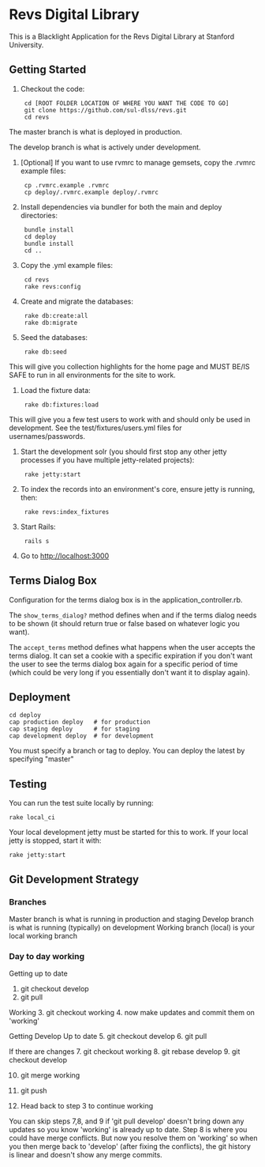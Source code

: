 # Revs Digital Library

This is a Blacklight Application for the Revs Digital Library at Stanford University.

## Getting Started

1. Checkout the code:

        cd [ROOT FOLDER LOCATION OF WHERE YOU WANT THE CODE TO GO]
        git clone https://github.com/sul-dlss/revs.git
        cd revs

  The master branch is what is deployed in production.

  The develop branch is what is actively under development.  

1. [Optional] If you want to use rvmrc to manage gemsets, copy the .rvmrc example files:

        cp .rvmrc.example .rvmrc
        cp deploy/.rvmrc.example deploy/.rvmrc

1. Install dependencies via bundler for both the main and deploy directories:

        bundle install
        cd deploy
        bundle install
        cd ..

1. Copy the .yml example files:

        cd revs
        rake revs:config

1. Create and migrate the databases:

        rake db:create:all
        rake db:migrate

1. Seed the databases:

        rake db:seed

  This will give you collection highlights for the home page and MUST BE/IS SAFE to run in all environments for the site to work.

1. Load the fixture data:

        rake db:fixtures:load

  This will give you a few test users to work with and should only be used in development.
  See the test/fixtures/users.yml files for usernames/passwords.  

1. Start the development solr (you should first stop any other jetty processes if you have
   multiple jetty-related projects):

        rake jetty:start

1. To index the records into an environment's core, ensure jetty is running, then:

        rake revs:index_fixtures

1. Start Rails:

        rails s

1. Go to <http://localhost:3000>

## Terms Dialog Box

Configuration for the terms dialog box is in the application_controller.rb.

The `show_terms_dialog?` method defines when and if the terms dialog needs to be shown
(it should return true or false based on whatever logic you want).

The `accept_terms` method defines what happens when the user accepts the terms dialog.
It can set a cookie with a specific expiration if you don't
want the user to see the terms dialog box again for a specific period of time (which could be very long if you essentially don't want it to display again).

## Deployment

    cd deploy
    cap production deploy   # for production
    cap staging deploy      # for staging
    cap development deploy  # for development

You must specify a branch or tag to deploy.  You can deploy the latest by specifying "master"

## Testing

You can run the test suite locally by running:

    rake local_ci

Your local development jetty must be started for this to work.  If your local jetty is stopped, start it with:

    rake jetty:start

## Git Development Strategy

### Branches

Master branch is what is running in production and staging
Develop branch is what is running (typically) on development
Working branch (local) is your local working branch

### Day to day working

Getting up to date
1. git checkout develop
2. git pull  

Working
3. git checkout working
4. now make updates and commit them on 'working'

Getting Develop Up to date
5. git checkout develop
6. git pull

If there are changes
7. git checkout working
8. git rebase develop
9. git checkout develop

10. git merge working
11. git push

12. Head back to step 3 to continue working

You can skip steps 7,8, and 9 if 'git pull develop' doesn't bring down any updates so you know 'working' is already up to date. 
Step 8 is where you could have merge conflicts. But now you resolve them on 'working' so when you then merge back to 'develop' (after fixing the conflicts), 
the git history is linear and doesn't show any merge commits.  
